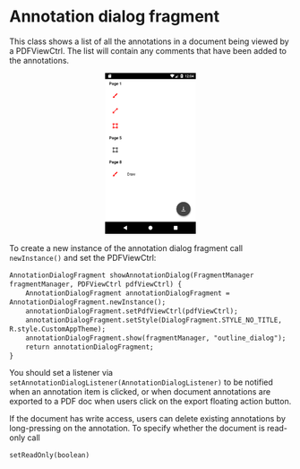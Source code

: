 # Annotation dialog fragment

This class shows a list of all the annotations in a document being viewed by a PDFViewCtrl. The list will contain any comments that have been added to the annotations.

<p align="center"><img src="img/annotations.png?raw=true" width="32%"></p>

To create a new instance of the annotation dialog fragment call `newInstance()` and set the PDFViewCtrl: 
```android
AnnotationDialogFragment showAnnotationDialog(FragmentManager fragmentManager, PDFViewCtrl pdfViewCtrl) {
    AnnotationDialogFragment annotationDialogFragment = AnnotationDialogFragment.newInstance();
    annotationDialogFragment.setPdfViewCtrl(pdfViewCtrl);
    annotationDialogFragment.setStyle(DialogFragment.STYLE_NO_TITLE, R.style.CustomAppTheme);
    annotationDialogFragment.show(fragmentManager, "outline_dialog");
    return annotationDialogFragment;
}
```

You should set a listener via `setAnnotationDialogListener(AnnotationDialogListener)` to be notified when an annotation item is clicked, or when document annotations are exported to a PDF doc when users click on the export floating action button.

If the document has write access, users can delete existing annotations by long-pressing on the annotation. To specify whether the document is read-only call 
```android
setReadOnly(boolean)
```

